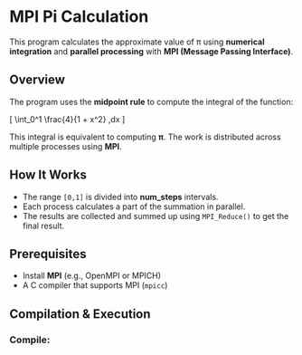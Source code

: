 # MPI Pi Calculation

This program calculates the approximate value of π using **numerical integration** and **parallel processing** with **MPI (Message Passing Interface)**.

## Overview
The program uses the **midpoint rule** to compute the integral of the function:

\[
\int_0^1 \frac{4}{1 + x^2} \,dx
\]

This integral is equivalent to computing **π**. The work is distributed across multiple processes using **MPI**.

## How It Works
- The range `[0,1]` is divided into **num_steps** intervals.
- Each process calculates a part of the summation in parallel.
- The results are collected and summed up using `MPI_Reduce()` to get the final result.

## Prerequisites
- Install **MPI** (e.g., OpenMPI or MPICH)
- A C compiler that supports MPI (`mpicc`)

## Compilation & Execution

### Compile:
```sh

